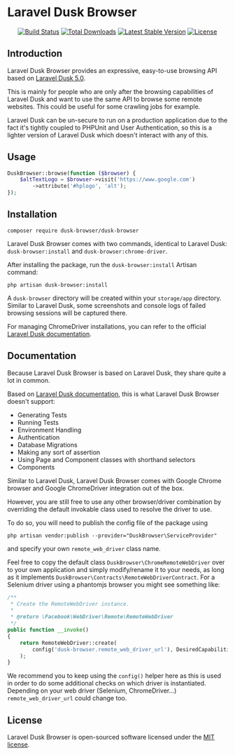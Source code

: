 # Laravel Dusk Browser

<p align="center">
<a href="https://travis-ci.org/clemblanco/dusk-browser"><img src="https://travis-ci.org/clemblanco/dusk-browser.svg" alt="Build Status"></a>
<a href="https://packagist.org/packages/dusk-browser/dusk-browser"><img src="https://poser.pugx.org/dusk-browser/dusk-browser/d/total.svg" alt="Total Downloads"></a>
<a href="https://packagist.org/packages/dusk-browser/dusk-browser"><img src="https://poser.pugx.org/dusk-browser/dusk-browser/v/stable.svg" alt="Latest Stable Version"></a>
<a href="https://packagist.org/packages/dusk-browser/dusk-browser"><img src="https://poser.pugx.org/dusk-browser/dusk-browser/license.svg" alt="License"></a>
</p>

## Introduction

Laravel Dusk Browser provides an expressive, easy-to-use browsing API based on [Laravel Dusk 5.0](https://github.com/laravel/dusk/tree/5.0).

This is mainly for people who are only after the browsing capabilities of Laravel Dusk and want to use the same API to browse some remote websites. This could be useful for some crawling jobs for example. 

Laravel Dusk can be un-secure to run on a production application due to the fact it's tightly coupled to PHPUnit and User Authentication, so this is a lighter version of Laravel Dusk which doesn't interact with any of this.

## Usage

```php
DuskBrowser::browse(function ($browser) {
    $altTextLogo = $browser->visit('https://www.google.com')
        ->attribute('#hplogo', 'alt');
});
```

## Installation 

```composer require dusk-browser/dusk-browser```

Laravel Dusk Browser comes with two commands, identical to Laravel Dusk: `dusk-browser:install` and `dusk-browser:chrome-driver`.

After installing the package, run the `dusk-browser:install` Artisan command:

```php artisan dusk-browser:install```

A `dusk-browser` directory will be created within your `storage/app` directory. Similar to Laravel Dusk, some screenshots and console logs of failed browsing sessions will be captured there.

For managing ChromeDriver installations, you can refer to the official [Laravel Dusk documentation](https://laravel.com/docs/5.8/dusk#managing-chromedriver-installations).

## Documentation

Because Laravel Dusk Browser is based on Laravel Dusk, they share quite a lot in common.

Based on [Laravel Dusk documentation](https://laravel.com/docs/5.8/dusk), this is what Laravel Dusk Browser doesn't support:

- Generating Tests
- Running Tests
- Environment Handling
- Authentication
- Database Migrations
- Making any sort of assertion
- Using Page and Component classes with shorthand selectors
- Components

Similar to Laravel Dusk, Laravel Dusk Browser comes with Google Chrome browser and Google ChromeDriver integration out of the box.

However, you are still free to use any other browser/driver combination by overriding the default invokable class used to resolve the driver to use.

To do so, you will need to publish the config file of the package using

```php artisan vendor:publish --provider="DuskBrowser\ServiceProvider"```

and specify your own `remote_web_driver` class name.

Feel free to copy the default class `DuskBrowser\ChromeRemoteWebDriver` over to your own application and simply modify/rename it to your needs, as long as it implements `DuskBrowser\Contracts\RemoteWebDriverContract`. For a Selenium driver using a phantomjs browser you might see something like:

```php
/**
 * Create the RemoteWebDriver instance.
 *
 * @return \Facebook\WebDriver\Remote\RemoteWebDriver
 */
public function __invoke()
{
    return RemoteWebDriver::create(
        config('dusk-browser.remote_web_driver_url'), DesiredCapabilities::phantomjs()
    );
}
```
We recommend you to keep using the `config()` helper here as this is used in order to do some additional checks on which driver is instantiated.
Depending on your web driver (Selenium, ChromeDriver...) `remote_web_driver_url` could change too.

## License

Laravel Dusk Browser is open-sourced software licensed under the [MIT license](https://opensource.org/licenses/MIT).
